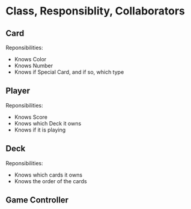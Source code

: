 # Class, Responsiblity, Collaborators

## Card
Reponsibilities: 
- Knows Color
- Knows Number
- Knows if Special Card, and if so, which type

## Player
Reponsibilities: 
- Knows Score
- Knows which Deck it owns
- Knows if it is playing

## Deck
Reponsibilities: 
- Knows which cards it owns
- Knows the order of the cards
## Game Controller

